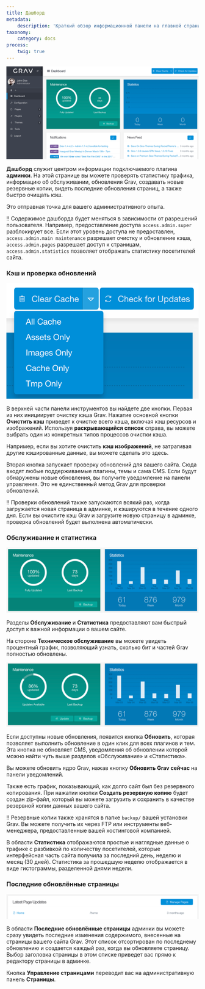 ```yaml
---
title: Дашборд
metadata:
    description: 'Краткий обзор информационной панели на главной странице админки Grav CMS.'
taxonomy:
    category: docs
process:
    twig: true
---
```


![Дашборд админки](grav-dashboard.png?width=1264&classes=shadow)

**Дашборд** служит центром информации подключаемого плагина **админки**. На этой странице вы можете проверять статистику трафика, информацию об обслуживании, обновления Grav, создавать новые резервные копии, видеть последние обновления страниц, а также быстро очищать кэш.

Это отправная точка для вашего административного опыта.

!! Содержимое дашборда будет меняться в зависимости от разрешений пользователя. Например, предоставление доступа `access.admin.super` разблокирует все. Если этот уровень доступа не предоставлен, `access.admin.main maintenance` разрешает очистку и обновление кэша, `access.admin.pages` разрешает доступ к страницам, `access.admin.statistics` позволяет отображать статистику посетителей сайта.


### Кэш и проверка обновлений

![Дашборд админки](grav-dashboard-cache.png?width=323px&classes=shadow)

В верхней части панели инструментов вы найдете две кнопки. Первая из них инициирует очистку кэша Grav. Нажатие основной кнопки **Очистить кэш** приведет к очистке всего кэша, включая кэш ресурсов и изображений. Используя **раскрывающийся список** справа, вы можете выбрать один из конкретных типов процессов очистки кэша.

Например, если вы хотите очистить **кэш изображений**, не затрагивая другие кэшированные данные, вы можете сделать это здесь.

Вторая кнопка запускает проверку обновлений для вашего сайта. Сюда входят любые поддерживаемые плагины, темы и сама CMS. Если будут обнаружены новые обновления, вы получите уведомление на панели управления. Это не единственный метод Grav для проверки обновлений.

!! Проверки обновлений также запускаются всякий раз, когда загружается новая страница в админке, и кэшируются в течение одного дня. Если вы очистите кэш Grav и загрузите новую страницу в админке, проверка обновлений будет выполнена автоматически.

### Обслуживание и статистика

![Дашборд админки](grav-dashboard-maintenance.png?width=1007&classes=shadow)

Разделы **Обслуживание** и **Статистика** предоставляют вам быстрый доступ к важной информации о вашем сайте.

На стороне **Техническое обслуживание** вы можете увидеть процентный график, позволяющий узнать, сколько бит и частей Grav полностью обновлены.

![Дашборд админки](grav-dashboard-maintenance-2.png?width=1009&classes=shadow)

Если доступны новые обновления, появится кнопка <i class="fa fa-cloud-download"></i> **Обновить**, которая позволяет выполнить обновление в один клик для всех плагинов и тем. Эта кнопка не обновляет CMS, уведомления об обновлении которой можно найти чуть выше разделов «Обслуживание» и «Статистика».

Вы можете обновить ядро ​​Grav, нажав кнопку **Обновить Grav сейчас** на панели уведомлений.

Также есть график, показывающий, как долго сайт был без резервного копирования. При нажатии кнопки <i class="fa fa-database"></i> **Создать резервную копию** будет создан zip-файл, который вы можете загрузить и сохранить в качестве резервной копии данных вашего сайта.

!! Резервные копии также хранятся в папке `backup/` вашей установки Grav. Вы можете получить их через FTP или инструменты веб-менеджера, предоставленные вашей хостинговой компанией.

В области **Статистика** отображаются простые и наглядные данные о трафике с разбивкой по количеству посетителей, которые интерфейсная часть сайта получила за последний день, неделю и месяц (30 дней). Статистика за прошедшую неделю отображается в виде гистограммы, разделенной днями недели.

### Последние обновлённые страницы

![Дашборд админки](grav-dashboard-latest.png?width=1006&classes=shadow)

В области **Последние обновлённые страницы** админки вы можете сразу увидеть последние изменения содержимого, внесенные на страницы вашего сайта Grav. Этот список отсортирован по последнему обновлению и создается каждый раз, когда вы обновляете страницу. Выбор заголовка страницы в этом списке приведет вас прямо к редактору страницы в админке.

Кнопка **Управление страницами** переводит вас на административную панель **Страницы**.
